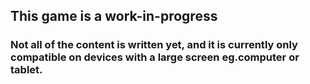 ## This game is a work-in-progress
### Not all of the content is written yet, and it is currently only compatible on devices with a large screen eg.computer or tablet. 
